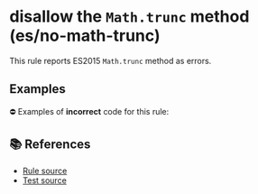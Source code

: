 # disallow the `Math.trunc` method (es/no-math-trunc)

This rule reports ES2015 `Math.trunc` method as errors.

## Examples

⛔ Examples of **incorrect** code for this rule:

<eslint-playground type="bad" code="/*eslint es/no-math-trunc: error */
const n = Math.trunc(value)
" />

## 📚 References

- [Rule source](https://github.com/mysticatea/eslint-plugin-es/blob/v3.0.1/lib/rules/no-math-trunc.js)
- [Test source](https://github.com/mysticatea/eslint-plugin-es/blob/v3.0.1/tests/lib/rules/no-math-trunc.js)
